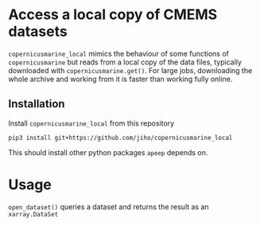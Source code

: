 
# Access a local copy of CMEMS datasets

`copernicusmarine_local` mimics the behaviour of some functions of `copernicusmarine` but reads from a local copy of the data files, typically downloaded with `copernicusmarine.get()`. For large jobs, downloading the whole archive and working from it is faster than working fully online.


## Installation

Install `copernicusmarine_local` from this repository

    pip3 install git+https://github.com/jiho/copernicusmarine_local

This should install other python packages `apeep` depends on. 

# Usage

`open_dataset()` queries a dataset and returns the result as an `xarray.DataSet`
